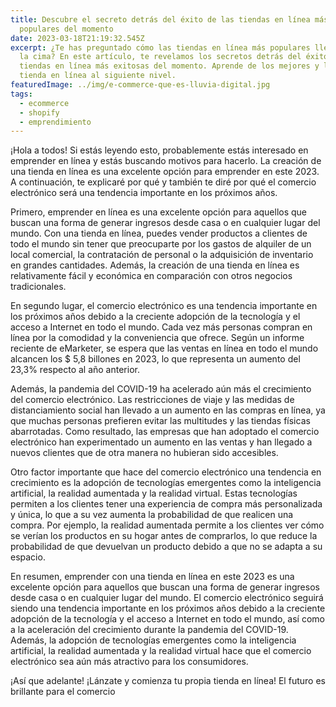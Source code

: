 ```yaml
---
title: Descubre el secreto detrás del éxito de las tiendas en línea más
  populares del momento
date: 2023-03-18T21:19:32.545Z
excerpt: ¿Te has preguntado cómo las tiendas en línea más populares llegaron a
  la cima? En este artículo, te revelamos los secretos detrás del éxito de las
  tiendas en línea más exitosas del momento. Aprende de los mejores y lleva tu
  tienda en línea al siguiente nivel.
featuredImage: ../img/e-commerce-que-es-lluvia-digital.jpg
tags:
  - ecommerce
  - shopify
  - emprendimiento
---
```

¡Hola a todos! Si estás leyendo esto, probablemente estás interesado en emprender en línea y estás buscando motivos para hacerlo. La creación de una tienda en línea es una excelente opción para emprender en este 2023. A continuación, te explicaré por qué y también te diré por qué el comercio electrónico será una tendencia importante en los próximos años.

Primero, emprender en línea es una excelente opción para aquellos que buscan una forma de generar ingresos desde casa o en cualquier lugar del mundo. Con una tienda en línea, puedes vender productos a clientes de todo el mundo sin tener que preocuparte por los gastos de alquiler de un local comercial, la contratación de personal o la adquisición de inventario en grandes cantidades. Además, la creación de una tienda en línea es relativamente fácil y económica en comparación con otros negocios tradicionales.

En segundo lugar, el comercio electrónico es una tendencia importante en los próximos años debido a la creciente adopción de la tecnología y el acceso a Internet en todo el mundo. Cada vez más personas compran en línea por la comodidad y la conveniencia que ofrece. Según un informe reciente de eMarketer, se espera que las ventas en línea en todo el mundo alcancen los $ 5,8 billones en 2023, lo que representa un aumento del 23,3% respecto al año anterior.

Además, la pandemia del COVID-19 ha acelerado aún más el crecimiento del comercio electrónico. Las restricciones de viaje y las medidas de distanciamiento social han llevado a un aumento en las compras en línea, ya que muchas personas prefieren evitar las multitudes y las tiendas físicas abarrotadas. Como resultado, las empresas que han adoptado el comercio electrónico han experimentado un aumento en las ventas y han llegado a nuevos clientes que de otra manera no hubieran sido accesibles.

Otro factor importante que hace del comercio electrónico una tendencia en crecimiento es la adopción de tecnologías emergentes como la inteligencia artificial, la realidad aumentada y la realidad virtual. Estas tecnologías permiten a los clientes tener una experiencia de compra más personalizada y única, lo que a su vez aumenta la probabilidad de que realicen una compra. Por ejemplo, la realidad aumentada permite a los clientes ver cómo se verían los productos en su hogar antes de comprarlos, lo que reduce la probabilidad de que devuelvan un producto debido a que no se adapta a su espacio.

En resumen, emprender con una tienda en línea en este 2023 es una excelente opción para aquellos que buscan una forma de generar ingresos desde casa o en cualquier lugar del mundo. El comercio electrónico seguirá siendo una tendencia importante en los próximos años debido a la creciente adopción de la tecnología y el acceso a Internet en todo el mundo, así como a la aceleración del crecimiento durante la pandemia del COVID-19. Además, la adopción de tecnologías emergentes como la inteligencia artificial, la realidad aumentada y la realidad virtual hace que el comercio electrónico sea aún más atractivo para los consumidores.

¡Así que adelante! ¡Lánzate y comienza tu propia tienda en línea! El futuro es brillante para el comercio
